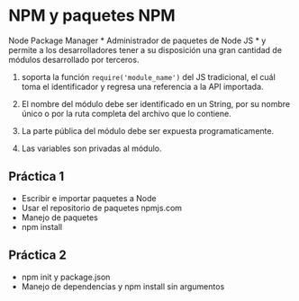 # NPM y paquetes NPM #
Node Package Manager * Administrador de paquetes de Node JS *
y permite a los desarrolladores tener a su disposición una gran cantidad de módulos desarrollado por terceros.

1. soporta la función ``` require('module_name') ``` del JS tradicional, el cuál toma el identificador y regresa una referencia a la API importada.

2. El nombre del módulo debe ser identificado en  un String, por su nombre único o por la ruta completa del archivo que lo contiene.

3. La parte pública del módulo debe ser expuesta programaticamente.
4. Las variables son privadas al módulo.


## Práctica 1
- Escribir e importar paquetes a Node
- Usar el repositorio de paquetes npmjs.com
- Manejo de paquetes
- npm install

## Práctica 2
- npm init y package.json
- Manejo de dependencias  y npm install sin argumentos
